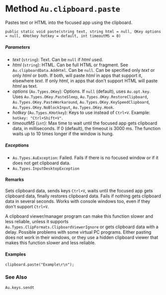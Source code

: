# Method `Au.clipboard.paste`

Pastes text or HTML into the focused app using the clipboard.

```
public static void paste(string text, string html = null, OKey options = null, KHotkey hotkey = default, int timeoutMS = 0)
```

##### Parameters

- *text*  (`string`):
    Text. Can be `null` if *html* used.
- *html*  (`string`):
    HTML. Can be full HTML or fragment. See `Au.clipboardData.AddHtml`. Can be `null`. Can be specified only *text* or only *html* or both. If both, will paste *html* in apps that support it, elsewhere *text*. If only *html*, in apps that don't support HTML will paste *html* as text.
- *options*  (`Au.Types.OKey`):
    Options. If `null` (default), uses `Au.opt.key`. Uses `Au.Types.OKey.PasteSleep`, `Au.Types.OKey.RestoreClipboard`, `Au.Types.OKey.PasteWorkaround`, `Au.Types.OKey.KeySpeedClipboard`, `Au.Types.OKey.NoBlockInput`, `Au.Types.OKey.Hook`.
- *hotkey*  (`Au.Types.KHotkey`):
    Keys to use instead of `Ctrl+V`. Example: `hotkey: "Ctrl+Shift+V"`.
- *timeoutMS*  (`int`):
    Max time to wait until the focused app gets clipboard data, in milliseconds. If 0 (default), the timeout is 3000 ms. The function waits up to 10 times longer if the window is hung.

##### Exceptions

- `Au.Types.AuException`:
    Failed. Fails if there is no focused window or if it does not get clipboard data.
- `Au.Types.InputDesktopException`

#### Remarks

Sets clipboard data, sends keys `Ctrl+V`, waits until the focused app gets clipboard data, finally restores clipboard data. Fails if nothing gets clipboard data in several seconds. Works with console windows too, even if they don't support `Ctrl+V`.

A clipboard viewer/manager program can make this function slower and less reliable, unless it supports `Au.Types.ClipFormats.ClipboardViewerIgnore` or gets clipboard data with a delay. Possible problems with some virtual PC programs. Either pasting does not work in their windows, or they use a hidden clipboard viewer that makes this function slower and less reliable.

#### Examples

```
clipboard.paste("Example\r\n");
```

### See Also

`Au.keys.sendt`